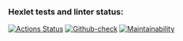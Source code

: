 ### Hexlet tests and linter status:
[![Actions Status](https://github.com/dmitry1178/frontend-project-11/workflows/hexlet-check/badge.svg)](https://github.com/dmitry1178/frontend-project-11/actions)
[![Github-check](https://github.com/dmitry1178/frontend-project-11/actions/workflows/github-check.yml/badge.svg)](https://github.com/dmitry1178/frontend-project-11/actions/workflows/github-check.yml)
[![Maintainability](https://api.codeclimate.com/v1/badges/5d312826880cfba98a0c/maintainability)](https://codeclimate.com/github/dmitry1178/frontend-project-11/maintainability)